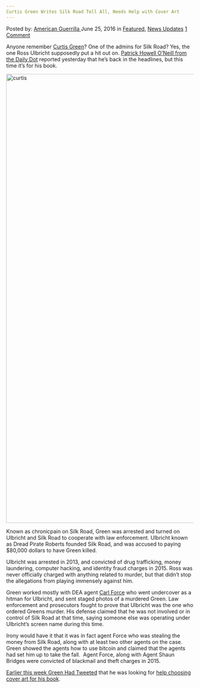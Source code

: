 ```yaml
---
Curtis Green Writes Silk Road Tell All, Needs Help with Cover Art
---
```

<article class="post-listing post-14585 post type-post status-publish format-standard has-post-thumbnail hentry  tag-art tag-cover tag-curtis tag-green tag-road tag-silk tag-writes">
    <div class="post-inner">
        <span>Posted by: <a href="https://www.deepdotweb.com/author/americanguerrilla/" title="">American Guerrilla </a></span>
    <span>June 25, 2016</span>
    <span>in <a href="https://www.deepdotweb.com/category/deepdot-news/" rel="category tag">Featured</a>, <a href="https://www.deepdotweb.com/category/news-updates/" rel="category tag">News Updates</a></span>
    <span><a href="https://www.deepdotweb.com/2016/06/25/curtis-green-writes-silk-road-tell-needs-help-cover-art/#comments">1 Comment</a></span>
    </p>
    <div class="clear"></div>
    <div class="entry">
    <p>Anyone remember <a href="https://www.deepdotweb.com/2013/11/08/now-its-official-curtis-clark-green-is-flush-chronicpain/">Curtis Green</a>? One of the admins for Silk Road? Yes, the one Ross Ulbricht supposedly put a hit out on. <a href="http://www.dailydot.com/politics/curtis-green-silk-road-memoir/">Patrick Howell O’Neill from the Daily Dot</a> reported yesterday that he’s back in the headlines, but this time it’s for his book.</p>
    <p><a href="/imgs/2016/06/curtis.jpg"><img class="aligncenter wp-image-14586" src="/imgs/2016/06/curtis.jpg" alt="curtis" width="804" height="1206" srcset="/imgs/2016/06/curtis.jpg 1321w, /imgs/2016/06/curtis-200x300.jpg 200w, /imgs/2016/06/curtis-682x1024.jpg 682w" sizes="(max-width: 804px) 100vw, 804px"/></a></p>
    <p>Known as chronicpain on Silk Road, Green was arrested and turned on Ulbricht and Silk Road to cooperate with law enforcement. Ulbricht known as Dread Pirate Roberts founded Silk Road, and was accused to paying $80,000 dollars to have Green killed.</p>
    <p>Ulbricht was arrested in 2013, and convicted of drug trafficking, money laundering, computer hacking, and identity fraud charges in 2015. Ross was never officially charged with anything related to murder, but that didn’t stop the allegations from playing immensely against him.</p>
    <p>Green worked mostly with DEA agent <a href="https://www.deepdotweb.com/tag/SRCorruption/">Carl Force</a> who went undercover as a hitman for Ulbricht, and sent staged photos of a murdered Green. Law enforcement and prosecutors fought to prove that Ulbricht was the one who ordered Greens murder. His defense claimed that he was not involved or in control of Silk Road at that time, saying someone else was operating under Ulbricht’s screen name during this time.</p>
    <p>Irony would have it that it was in fact agent Force who was stealing the money from Silk Road, along with at least two other agents on the case. Green showed the agents how to use bitcoin and claimed that the agents had set him up to take the fall.  Agent Force, along with Agent Shaun Bridges were convicted of blackmail and theft charges in 2015.</p>
    <p><a href="https://twitter.com/ilovepoker/status/744229962207494144">Earlier this week Green Had Tweeted</a> that he was looking for <a href="https://99designs.ie/book-cover-design/contests/silk-road-memoir-story-crime-greed-murder-632466/entries">help choosing cover art for his book</a>.</p>
    </div>
    <span style="display:none"><a href="https://www.deepdotweb.com/tag/art/" rel="tag">art</a> <a href="https://www.deepdotweb.com/tag/cover/" rel="tag">cover</a> <a href="https://www.deepdotweb.com/tag/curtis/" rel="tag">curtis</a> <a href="https://www.deepdotweb.com/tag/green/" rel="tag">green</a>  <a href="https://www.deepdotweb.com/tag/writes/" rel="tag">writes</a></span> <span style="display:none" class="updated">2016-06-25</span>
    <div style="display:none" class="vcard author" itemprop="author" itemscope itemtype="http://schema.org/Person"><strong class="fn" itemprop="name"><a href="https://www.deepdotweb.com/author/americanguerrilla/" title="Posts by American Guerrilla" rel="author">American Guerrilla</a></strong></div>
    </div>
</article>

